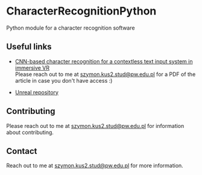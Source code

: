 # CharacterRecognitionPython
Python module for a character recognition software

## Useful links
* [CNN-based character recognition for a contextless text input system in immersive VR](https://ieeexplore.ieee.org/document/9585252)  
Please reach out to me at szymon.kus2.stud@pw.edu.pl for a PDF of the article in case you don't have access :)

* [Unreal repository](https://github.com/ogoras/CharacterRecognitionUnreal)

## Contributing
Please reach out to me at szymon.kus2.stud@pw.edu.pl for information about contributing.

## Contact
Reach out to me at szymon.kus2.stud@pw.edu.pl for more information.
